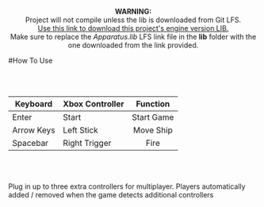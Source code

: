 <p align="center">
<b>WARNING:</b><br/> Project will not compile unless the lib is downloaded from Git LFS.<br/>
<a href="https://github.com/ntaylorbishop/Chromatica/raw/master/lib/Apparatus.lib">Use this link to download this project's engine version LIB.</a>
<br/>
Make sure to replace the <i>Apparatus.lib</i> LFS link file in the <b>lib</b> folder with the one downloaded from the link provided.
</p>

#How To Use

<br/><br/>


| Keyboard      | Xbox Controller | Function      |
| ------------- | -------------   | :-----------: |
| Enter         |  Start          | Start Game    |
| Arrow Keys    |  Left Stick     | Move Ship     |
| Spacebar      |  Right Trigger  | Fire          |

<br/><br/>

Plug in up to three extra controllers for multiplayer. Players automatically added / removed when the game detects additional controllers
